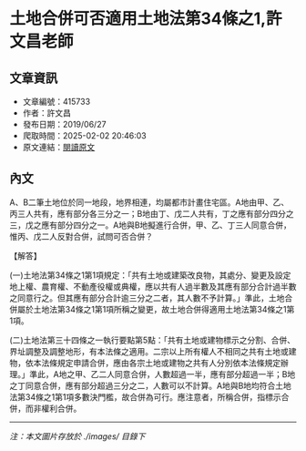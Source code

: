 # 土地合併可否適用土地法第34條之1,許文昌老師

## 文章資訊
- 文章編號：415733
- 作者：許文昌
- 發布日期：2019/06/27
- 爬取時間：2025-02-02 20:46:03
- 原文連結：[閱讀原文](https://real-estate.get.com.tw/Columns/detail.aspx?no=415733)

## 內文
A、B二筆土地位於同一地段，地界相連，均屬都市計畫住宅區。A地由甲、乙、丙三人共有，應有部分各三分之一；B地由丁、戊二人共有，丁之應有部分四分之三，戊之應有部分四分之一。A地與B地擬進行合併，甲、乙、丁三人同意合併，惟丙、戊二人反對合併，試問可否合併？

【解答】

(一)土地法第34條之1第1項規定：「共有土地或建築改良物，其處分、變更及設定地上權、農育權、不動產役權或典權，應以共有人過半數及其應有部分合計過半數之同意行之。但其應有部分合計逾三分之二者，其人數不予計算。」準此，土地合併屬於土地法第34條之1第1項所稱之變更，故土地合併得適用土地法第34條之1第1項。

(二)土地法第三十四條之一執行要點第5點：「共有土地或建物標示之分割、合併、界址調整及調整地形，有本法條之適用。二宗以上所有權人不相同之共有土地或建物，依本法條規定申請合併，應由各宗土地或建物之共有人分別依本法條規定辦理。」準此，A地之甲、乙二人同意合併，人數超過一半，應有部分超過一半；B地之丁同意合併，應有部分超過三分之二，人數可以不計算。A地與B地均符合土地法第34條之1第1項多數決門檻，故合併為可行。應注意者，所稱合併，指標示合併，而非權利合併。

---
*注：本文圖片存放於 ./images/ 目錄下*
